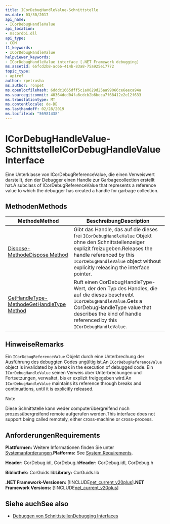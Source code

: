 ```yaml
---
title: ICorDebugHandleValue-Schnittstelle
ms.date: 03/30/2017
api_name:
- ICorDebugHandleValue
api_location:
- mscordbi.dll
api_type:
- COM
f1_keywords:
- ICorDebugHandleValue
helpviewer_keywords:
- ICorDebugHandleValue interface [.NET Framework debugging]
ms.assetid: 66fcd2b8-ac66-414b-83a8-75a925e17772
topic_type:
- apiref
author: rpetrusha
ms.author: ronpet
ms.openlocfilehash: 6dddc1665dff5c1a0629d25aa99066ce6eeca94a
ms.sourcegitcommit: 40364ded04fa6cdcb2b6beca7f68412e2e12f633
ms.translationtype: MT
ms.contentlocale: de-DE
ms.lasthandoff: 02/28/2019
ms.locfileid: "56981438"
---
```

# <a name="icordebughandlevalue-interface"></a><span data-ttu-id="7cd22-102">ICorDebugHandleValue-Schnittstelle</span><span class="sxs-lookup"><span data-stu-id="7cd22-102">ICorDebugHandleValue Interface</span></span>

<span data-ttu-id="7cd22-103">Eine Unterklasse von ICorDebugReferenceValue, die einen Verweiswert darstellt, den der Debugger einen Handle zur Garbagecollection erstellt hat.</span><span class="sxs-lookup"><span data-stu-id="7cd22-103">A subclass of ICorDebugReferenceValue that represents a reference value to which the debugger has created a handle for garbage collection.</span></span>  
  
## <a name="methods"></a><span data-ttu-id="7cd22-104">Methoden</span><span class="sxs-lookup"><span data-stu-id="7cd22-104">Methods</span></span>  
  
|<span data-ttu-id="7cd22-105">Methode</span><span class="sxs-lookup"><span data-stu-id="7cd22-105">Method</span></span>|<span data-ttu-id="7cd22-106">Beschreibung</span><span class="sxs-lookup"><span data-stu-id="7cd22-106">Description</span></span>|  
|------------|-----------------|  
|[<span data-ttu-id="7cd22-107">Dispose-Methode</span><span class="sxs-lookup"><span data-stu-id="7cd22-107">Dispose Method</span></span>](../../../../docs/framework/unmanaged-api/debugging/icordebughandlevalue-dispose-method.md)|<span data-ttu-id="7cd22-108">Gibt das Handle, das auf die dieses frei `ICorDebugHandleValue` Objekt ohne den Schnittstellenzeiger explizit freizugeben.</span><span class="sxs-lookup"><span data-stu-id="7cd22-108">Releases the handle referenced by this `ICorDebugHandleValue` object without explicitly releasing the interface pointer.</span></span>|  
|[<span data-ttu-id="7cd22-109">GetHandleType-Methode</span><span class="sxs-lookup"><span data-stu-id="7cd22-109">GetHandleType Method</span></span>](../../../../docs/framework/unmanaged-api/debugging/icordebughandlevalue-gethandletype-method.md)|<span data-ttu-id="7cd22-110">Ruft einen CorDebugHandleType-Wert, der den Typ des Handles, die auf die dieses beschreibt `ICorDebugHandleValue`.</span><span class="sxs-lookup"><span data-stu-id="7cd22-110">Gets a CorDebugHandleType value that describes the kind of handle referenced by this `ICorDebugHandleValue`.</span></span>|  
  
## <a name="remarks"></a><span data-ttu-id="7cd22-111">Hinweise</span><span class="sxs-lookup"><span data-stu-id="7cd22-111">Remarks</span></span>  
 <span data-ttu-id="7cd22-112">Ein `ICorDebugReferenceValue` Objekt durch eine Unterbrechung der Ausführung des debuggten Codes ungültig ist.</span><span class="sxs-lookup"><span data-stu-id="7cd22-112">An `ICorDebugReferenceValue` object is invalidated by a break in the execution of debugged code.</span></span> <span data-ttu-id="7cd22-113">Ein `ICorDebugHandleValue` seinen Verweis über Unterbrechungen und Fortsetzungen, verwaltet, bis er explizit freigegeben wird.</span><span class="sxs-lookup"><span data-stu-id="7cd22-113">An `ICorDebugHandleValue` maintains its reference through breaks and continuations, until it is explicitly released.</span></span>  
  
> [!NOTE]
>  <span data-ttu-id="7cd22-114">Diese Schnittstelle kann weder computerübergreifend noch prozessübergreifend remote aufgerufen werden.</span><span class="sxs-lookup"><span data-stu-id="7cd22-114">This interface does not support being called remotely, either cross-machine or cross-process.</span></span>  
  
## <a name="requirements"></a><span data-ttu-id="7cd22-115">Anforderungen</span><span class="sxs-lookup"><span data-stu-id="7cd22-115">Requirements</span></span>  
 <span data-ttu-id="7cd22-116">**Plattformen:** Weitere Informationen finden Sie unter [Systemanforderungen](../../../../docs/framework/get-started/system-requirements.md).</span><span class="sxs-lookup"><span data-stu-id="7cd22-116">**Platforms:** See [System Requirements](../../../../docs/framework/get-started/system-requirements.md).</span></span>  
  
 <span data-ttu-id="7cd22-117">**Header:** CorDebug.idl, CorDebug.h</span><span class="sxs-lookup"><span data-stu-id="7cd22-117">**Header:** CorDebug.idl, CorDebug.h</span></span>  
  
 <span data-ttu-id="7cd22-118">**Bibliothek:** CorGuids.lib</span><span class="sxs-lookup"><span data-stu-id="7cd22-118">**Library:** CorGuids.lib</span></span>  
  
 <span data-ttu-id="7cd22-119">**.NET Framework-Versionen:** [!INCLUDE[net_current_v20plus](../../../../includes/net-current-v20plus-md.md)]</span><span class="sxs-lookup"><span data-stu-id="7cd22-119">**.NET Framework Versions:** [!INCLUDE[net_current_v20plus](../../../../includes/net-current-v20plus-md.md)]</span></span>  
  
## <a name="see-also"></a><span data-ttu-id="7cd22-120">Siehe auch</span><span class="sxs-lookup"><span data-stu-id="7cd22-120">See also</span></span>
- [<span data-ttu-id="7cd22-121">Debuggen von Schnittstellen</span><span class="sxs-lookup"><span data-stu-id="7cd22-121">Debugging Interfaces</span></span>](../../../../docs/framework/unmanaged-api/debugging/debugging-interfaces.md)
